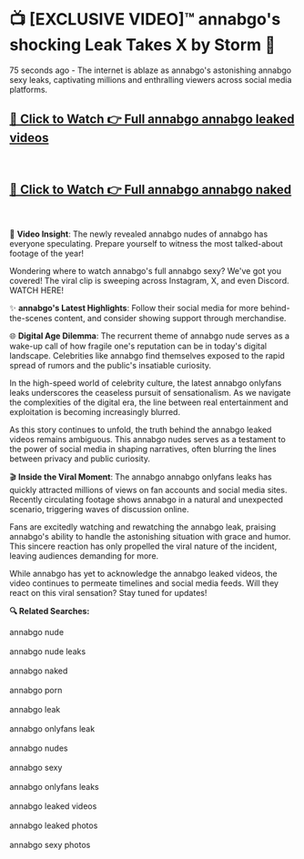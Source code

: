 # 📺 [EXCLUSIVE VIDEO]™ annabgo's shocking Leak Takes X by Storm 🚀

75 seconds ago - The internet is ablaze as annabgo's astonishing annabgo sexy leaks, captivating millions and enthralling viewers across social media platforms.

<h2><a href="https://github-6l9.pages.dev/link1">🔗 Click to Watch 👉 Full annabgo annabgo leaked videos</a></h2><br>
<h2><a href="https://github-6l9.pages.dev/link2">🔗 Click to Watch 👉 Full annabgo annabgo naked</a></h2><br>

🎥 **Video Insight**: The newly revealed annabgo nudes of annabgo has everyone speculating. Prepare yourself to witness the most talked-about footage of the year!

Wondering where to watch annabgo's full annabgo sexy? We've got you covered! The viral clip is sweeping across Instagram, X, and even Discord. WATCH HERE!

✨ **annabgo's Latest Highlights**: Follow their social media for more behind-the-scenes content, and consider showing support through merchandise.

🌐 **Digital Age Dilemma**: The recurrent theme of annabgo nude serves as a wake-up call of how fragile one's reputation can be in today's digital landscape. Celebrities like annabgo find themselves exposed to the rapid spread of rumors and the public's insatiable curiosity.

In the high-speed world of celebrity culture, the latest annabgo onlyfans leaks underscores the ceaseless pursuit of sensationalism. As we navigate the complexities of the digital era, the line between real entertainment and exploitation is becoming increasingly blurred.

As this story continues to unfold, the truth behind the annabgo leaked videos remains ambiguous. This annabgo nudes serves as a testament to the power of social media in shaping narratives, often blurring the lines between privacy and public curiosity.

🎬 **Inside the Viral Moment**: The annabgo annabgo onlyfans leaks has quickly attracted millions of views on fan accounts and social media sites. Recently circulating footage shows annabgo in a natural and unexpected scenario, triggering waves of discussion online.

Fans are excitedly watching and rewatching the annabgo leak, praising annabgo's ability to handle the astonishing situation with grace and humor. This sincere reaction has only propelled the viral nature of the incident, leaving audiences demanding for more.

While annabgo has yet to acknowledge the annabgo leaked videos, the video continues to permeate timelines and social media feeds. Will they react on this viral sensation? Stay tuned for updates!

<strong>🔍 Related Searches:</strong>

annabgo nude
<br><br>
annabgo nude leaks
<br><br>
annabgo naked
<br><br>
annabgo porn
<br><br>
annabgo leak
<br><br>
annabgo onlyfans leak
<br><br>
annabgo nudes
<br><br>
annabgo sexy
<br><br>
annabgo onlyfans leaks
<br><br>
annabgo leaked videos
<br><br>
annabgo leaked photos
<br><br>
annabgo sexy photos
<br><br>

